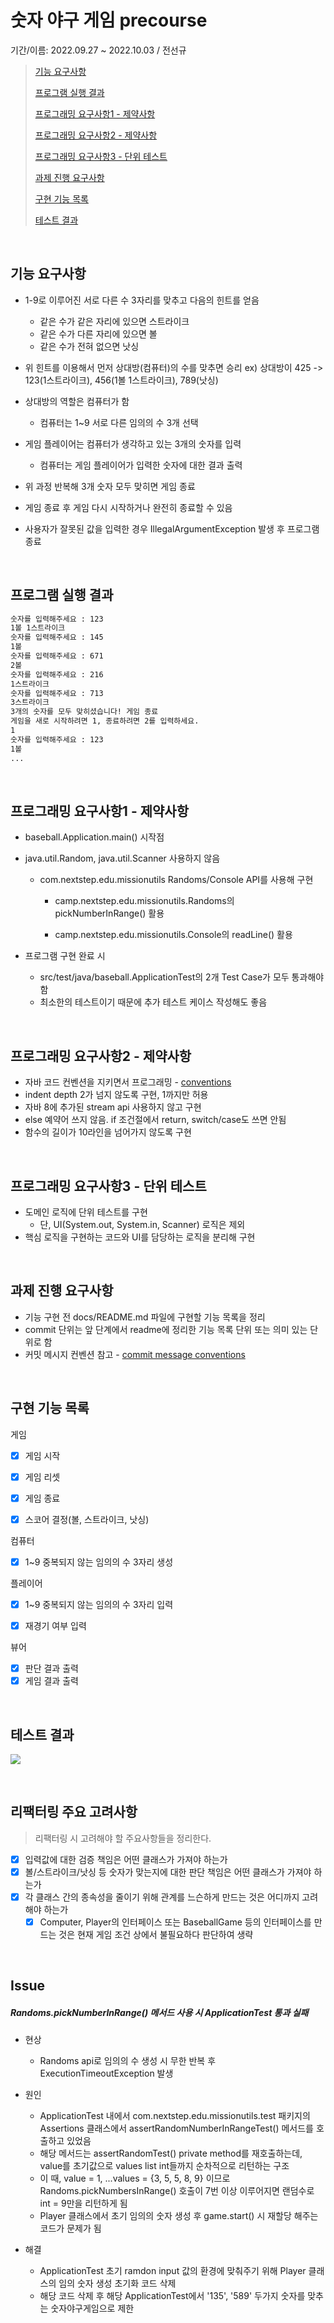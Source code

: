 # 숫자 야구 게임 precourse

기간/이름: 2022.09.27 ~ 2022.10.03 / 전선규

> [기능 요구사항](#기능-요구사항)
>
> [프로그램 실행 결과](#기능-요구사항)
>
> [프로그래밍 요구사항1 - 제약사항](#프로그래밍-요구사항1---제약사항)
>
> [프로그래밍 요구사항2 - 제약사항](#프로그래밍-요구사항1---제약사항)
>
> [프로그래밍 요구사항3 - 단위 테스트](#프로그래밍-요구사항3---단위-테스트)
>
> [과제 진행 요구사항](#과제-진행-요구사항)
>
> [구현 기능 목록](#구현-기능-목록)
>
> [테스트 결과](#테스트-결과)

<br>

## 기능 요구사항

- 1-9로 이루어진 서로 다른 수 3자리를 맞추고 다음의 힌트를 얻음
  - 같은 수가 같은 자리에 있으면 스트라이크
  - 같은 수가 다른 자리에 있으면 볼
  - 같은 수가 전혀 없으면 낫싱

- 위 힌트를 이용해서 먼저 상대방(컴퓨터)의 수를 맞추면 승리
  ex) 상대방이 425 -> 123(1스트라이크), 456(1볼 1스트라이크), 789(낫싱)

- 상대방의 역할은 컴퓨터가 함
  - 컴퓨터는 1~9 서로 다른 임의의 수 3개 선택

- 게임 플레이어는 컴퓨터가 생각하고 있는 3개의 숫자를 입력
  - 컴퓨터는 게임 플레이어가 입력한 숫자에 대한 결과 출력

- 위 과정 반복해 3개 숫자 모두 맞히면 게임 종료

- 게임 종료 후 게임 다시 시작하거나 완전히 종료할 수 있음

- 사용자가 잘못된 값을 입력한 경우 IllegalArgumentException 발생 후 프로그램 종료

<br>

## 프로그램 실행 결과

```txt
숫자를 입력해주세요 : 123
1볼 1스트라이크
숫자를 입력해주세요 : 145
1볼
숫자를 입력해주세요 : 671
2볼
숫자를 입력해주세요 : 216
1스트라이크
숫자를 입력해주세요 : 713
3스트라이크
3개의 숫자를 모두 맞히셨습니다! 게임 종료
게임을 새로 시작하려면 1, 종료하려면 2를 입력하세요.
1
숫자를 입력해주세요 : 123
1볼
...
```

<br>

## 프로그래밍 요구사항1 - 제약사항

- baseball.Application.main() 시작점
- java.util.Random, java.util.Scanner 사용하지 않음
  
   - com.nextstep.edu.missionutils Randoms/Console API를 사용해 구현
   
      - camp.nextstep.edu.missionutils.Randoms의 pickNumberInRange() 활용
   
     - camp.nextstep.edu.missionutils.Console의 readLine() 활용
   
- 프로그램 구현 완료 시
  - src/test/java/baseball.ApplicationTest의 2개 Test Case가 모두 통과해야 함
  - 최소한의 테스트이기 때문에 추가 테스트 케이스 작성해도 좋음

<br>

## 프로그래밍 요구사항2 - 제약사항

- 자바 코드 컨벤션을 지키면서 프로그래밍 - [conventions](https://github.com/woowacourse/woowacourse-docs/tree/master/styleguide/java)
- indent depth 2가 넘지 않도록 구현, 1까지만 허용
- 자바 8에 추가된 stream api 사용하지 않고 구현
- else 예약어 쓰지 않음. if 조건절에서 return, switch/case도 쓰면 안됨
- 함수의 길이가 10라인을 넘어가지 않도록 구현

<br>

## 프로그래밍 요구사항3 - 단위 테스트

- 도메인 로직에 단위 테스트를 구현
    - 단, UI(System.out, System.in, Scanner) 로직은 제외
- 핵심 로직을 구현하는 코드와 UI를 담당하는 로직을 분리해 구현

<br>

## 과제 진행 요구사항

- 기능 구현 전 docs/README.md 파일에 구현할 기능 목록을 정리
- commit 단위는 앞 단계에서 readme에 정리한 기능 목록 단위 또는 의미 있는 단위로 함
- 커밋 메시지 컨벤션 참고 - [commit message conventions](https://gist.github.com/stephenparish/9941e89d80e2bc58a153)

<br>

## 구현 기능 목록

게임

- [x] 게임 시작
- [x] 게임 리셋
- [x] 게임 종료
- [x] 스코어 결정(볼, 스트라이크, 낫싱)



컴퓨터

- [x] 1~9 중복되지 않는 임의의 수 3자리 생성



플레이어
- [x] 1~9 중복되지 않는 임의의 수 3자리 입력
- [x] 재경기 여부 입력



뷰어

- [x] 판단 결과 출력
- [x] 게임 결과 출력

<br>

## 테스트 결과

![](./src/test-passed.png)

<br>

## 리팩터링 주요 고려사항

> 리팩터링 시 고려해야 할 주요사항들을 정리한다.

- [x] 입력값에 대한 검증 책임은 어떤 클래스가 가져야 하는가
- [x] 볼/스트라이크/낫싱 등 숫자가 맞는지에 대한 판단 책임은 어떤 클래스가 가져야 하는가
- [x] 각 클래스 간의 종속성을 줄이기 위해 관계를 느슨하게 만드는 것은 어디까지 고려해야 하는가
  - [x] Computer, Player의 인터페이스 또는 BaseballGame 등의 인터페이스를 만드는 것은 현재 게임 조건 상에서 불필요하다 판단하여 생략

<br>

## Issue

##### Randoms.pickNumberInRange() 메서드 사용 시 ApplicationTest 통과 실패

- 현상
  - Randoms api로 임의의 수 생성 시 무한 반복 후 ExecutionTimeoutException 발생

- 원인
  - ApplicationTest 내에서 com.nextstep.edu.missionutils.test 패키지의 Assertions 클래스에서 assertRandomNumberInRangeTest() 메서드를 호출하고 있었음
  - 해당 메서드는 assertRandomTest() private method를 재호출하는데, value를 초기값으로 values list int들까지 순차적으로 리턴하는 구조
  - 이 때, value = 1, ...values = {3, 5, 5, 8, 9} 이므로 Randoms.pickNumbersInRange() 호출이 7번 이상 이루어지면 랜덤수로 int = 9만을 리턴하게 됨
  - Player 클래스에서 초기 임의의 숫자 생성 후 game.start() 시 재할당 해주는 코드가 문제가 됨
- 해결
  - ApplicationTest 초기 ramdon input 값의 환경에 맞춰주기 위해 Player 클래스의 임의 숫자 생성 초기화 코드 삭제
  - 해당 코드 삭제 후 해당 ApplicationTest에서 '135', '589' 두가지 숫자를 맞추는 숫자야구게임으로 제한
